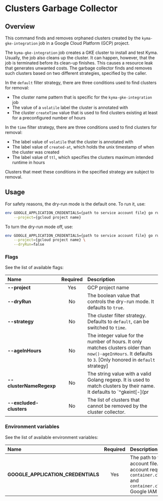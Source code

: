 # Clusters Garbage Collector

## Overview

This command finds and removes orphaned clusters created by the `kyma-gke-integration` job in a Google Cloud Platform (GCP) project.

The `kyma-gke-integration` job creates a GKE cluster to install and test Kyma.
Usually, the job also cleans up the cluster.
It can happen, however, that the job is terminated before its clean-up finishes.
This causes a resource leak that generates unwanted costs.
The garbage collector finds and removes such clusters based on two different strategies, specified by the caller.

In the `default` filter strategy, there are three conditions used to find clusters for removal:
- The cluster name pattern that is specific for the `kyma-gke-integration` job
- The value of a `volatile` label the cluster is annotated with
- The cluster `createTime` value that is used to find clusters existing at least for a preconfigured number of hours

In the `time` filter strategy, there are three conditions used to find clusters for removal:
- The label value of `volatile` that the cluster is annotated with
- The label value of `created-at`, which holds the unix timestamp of when the cluster was created
- The label value of `ttl`, which specifies the clusters maximum intended runtime in hours

Clusters that meet these conditions in the specified strategy are subject to removal.

## Usage

For safety reasons, the dry-run mode is the default one.
To run it, use:
```bash
env GOOGLE_APPLICATION_CREDENTIALS={path to service account file} go run main.go \
    --project={gcloud project name}
```

To turn the dry-run mode off, use:
```bash
env GOOGLE_APPLICATION_CREDENTIALS={path to service account file} go run main.go \
    --project={gcloud project name} \
    --dryRun=false
```

### Flags

See the list of available flags:

| Name                      | Required | Description                                                                                          |
| :------------------------ | :------: | :--------------------------------------------------------------------------------------------------- |
| **--project**             |   Yes    | GCP project name
| **--dryRun**              |    No    | The boolean value that controls the dry-run mode. It defaults to `true`.
| **--strategy**            |    No    | The cluster filter strategy. Defaults to `default`, can be switched to `time`.
| **--ageInHours**          |    No    | The integer value for the number of hours. It only matches clusters older than `now()-ageInHours`. It defaults to `3`. [Only honored in `default` strategy]
| **--clusterNameRegexp**   |    No    | The string value with a valid Golang regexp. It is used to match clusters by their name. It defaults to `^gkeint[-](pr|commit)[-].*`. [Only honored in `default` strategy]
| **--excluded-clusters**   |    No    | The list of clusters that cannot be removed by the cluster collector.

### Environment variables

See the list of available environment variables:

| Name                                  | Required | Description                                                                                          |
| :------------------------------------ | :------: | :--------------------------------------------------------------------------------------------------- |
| **GOOGLE_APPLICATION_CREDENTIALS**    |    Yes   | The path to the service account file. The service account requires at least `container.clusters.list` and `container.clusters.delete` Google IAM permissions. |

